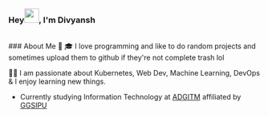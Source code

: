 ### Hey<img src="https://github.com/TheDudeThatCode/TheDudeThatCode/blob/master/Assets/Hi.gif" width="29px">, I'm Divyansh
<!--
**bakisama/bakisama** is a ✨ _special_ ✨ repository because its `README.md` (this file) appears on your GitHub profile.

Here are some ideas to get you started:

- 🔭 I’m currently working on ...
- 🌱 I’m currently learning ...
- 👯 I’m looking to collaborate on ...
- 🤔 I’m looking for help with ...
- 💬 Ask me about ...
- 📫 How to reach me: ...
- 😄 Pronouns: ...
- ⚡ Fun fact: ...
-->
<br>
### About Me 🚀
🎓  I love programming and like to do random projects and sometimes upload them to github if they're not complete trash lol</br>

👨‍💻  I am passionate about Kubernetes, Web Dev, Machine Learning, DevOps & I enjoy learning new things. </br>

 - Currently studying Information Technology at [ADGITM](https://adgitmdelhi.ac.in/) affiliated by [GGSIPU](http://www.ipu.ac.in/)
